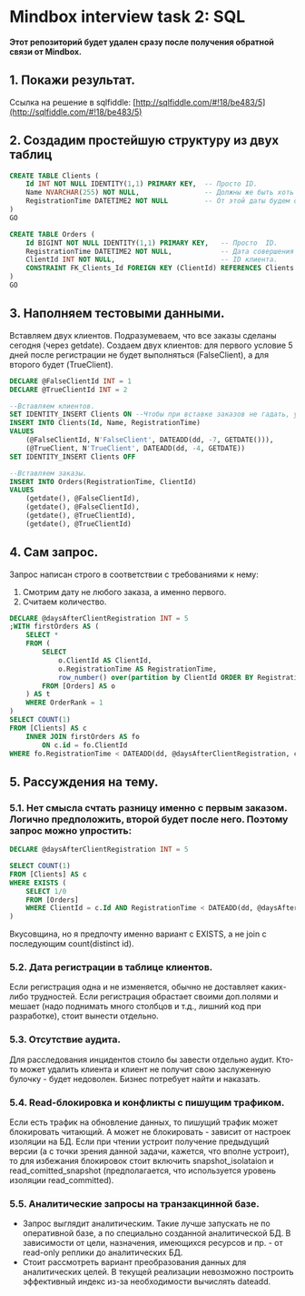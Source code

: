 # Mindbox interview task 2: SQL
**Этот репозиторий будет удален сразу после получения обратной связи от Mindbox.**

## 1. Покажи результат. 
Ссылка на решение в sqlfiddle: [http://sqlfiddle.com/#!18/be483/5](http://sqlfiddle.com/#!18/be483/5)


## 2. Создадим простейшую структуру из двух таблиц
```sql
CREATE TABLE Clients (
    Id INT NOT NULL IDENTITY(1,1) PRIMARY KEY,  -- Просто ID.
    Name NVARCHAR(255) NOT NULL,                -- Должны же быть хоть какие-то опознавательные данные.
    RegistrationTime DATETIME2 NOT NULL         -- От этой даты будем отсчитывать.
)
GO

CREATE TABLE Orders (
    Id BIGINT NOT NULL IDENTITY(1,1) PRIMARY KEY,   -- Просто  ID.
    RegistrationTime DATETIME2 NOT NULL,            -- Дата совершения покупки.
    ClientId INT NOT NULL,                          -- ID клиента.
    CONSTRAINT FK_Clients_Id FOREIGN KEY (ClientId) REFERENCES Clients (Id) -- FK на клиентов. Все по-честному.
)
GO
```


## 3. Наполняем тестовыми данными.
Вставляем двух клиентов. Подразумеваем, что все заказы сделаны сегодня (через getdate).
Создаем двух клиентов: для первого условие 5 дней после регистрации не будет выполняться (FalseClient), а для второго будет (TrueClient).

```sql
DECLARE @FalseClientId INT = 1
DECLARE @TrueClientId INT = 2

--Вставляем клиентов.
SET IDENTITY_INSERT Clients ON --Чтобы при вставке заказов не гадать, у какого клиента какой id. Нам потом на них ссылаться.
INSERT INTO Clients(Id, Name, RegistrationTime)
VALUES
    (@FalseClientId, N'FalseClient', DATEADD(dd, -7, GETDATE())),
    (@TrueClient, N'TrueClient', DATEADD(dd, -4, GETDATE))
SET IDENTITY_INSERT Clients OFF

--Вставляем заказы.
INSERT INTO Orders(RegistrationTime, ClientId)
VALUES
    (getdate(), @FalseClientId),
    (getdate(), @FalseClientId),
    (getdate(), @TrueClientId),
    (getdate(), @TrueClientId)
```

## 4. Сам запрос.
Запрос написан строго в соответствии с требованиями к нему:
1. Смотрим дату не любого заказа, а именно первого.
1. Считаем количество.

```sql
DECLARE @daysAfterClientRegistration INT = 5
;WITH firstOrders AS (
    SELECT *
    FROM (
        SELECT 
            o.ClientId AS ClientId,
            o.RegistrationTime AS RegistrationTime,
            row_number() over(partition by ClientId ORDER BY RegistrationTime ASC) AS OrderRank
        FROM [Orders] AS o
    ) AS t
    WHERE OrderRank = 1
)
SELECT COUNT(1)
FROM [Clients] AS c
    INNER JOIN firstOrders AS fo
        ON c.id = fo.ClientId
WHERE fo.RegistrationTime < DATEADD(dd, @daysAfterClientRegistration, c.RegistrationTime)
```

## 5. Рассуждения на тему.
### 5.1. Нет смысла счтать разницу именно с первым заказом. Логично предположить, второй будет после него. Поэтому запрос можно упростить:
```sql
DECLARE @daysAfterClientRegistration INT = 5

SELECT COUNT(1)
FROM [Clients] AS c
WHERE EXISTS (
    SELECT 1/0
    FROM [Orders]
    WHERE ClientId = c.Id AND RegistrationTime < DATEADD(dd, @daysAfterClientRegistration, c.RegistrationTime)
)
```
Вкусовщина, но я предпочту именно вариант с EXISTS, а не join с последующим count(distinct id).

### 5.2. Дата регистрации в таблице клиентов.
Если регистрация одна и не изменяется, обычно не доставляет каких-либо трудностей. Если регистрация обрастает своими доп.полями и мешает (надо поднимать много столбцов и т.д., лишний код при разработке), стоит вынести отдельно.

### 5.3. Отсутствие аудита.
Для расследования инцидентов стоило бы завести отдельно аудит. Кто-то может удалить клиента и клиент не получит свою заслуженную булочку - будет недоволен. Бизнес потребует найти и наказать.

### 5.4. Read-блокировка и конфликты с пишущим трафиком.
Если есть трафик на обновление данных, то пишущий трафик может блокировать читающий. А может не блокировать - зависит от настроек изоляции на БД. Если при чтении устроит получение предыдущий версии (а с точки зрения данной задачи, кажется, что вполне устроит), то для избежания блокировок стоит включить snapshot_isolataion и read_comitted_snapshot (предполагается, что используется уровень изоляции read_committed).

### 5.5. Аналитические запросы на транзакцинной базе.
- Запрос выглядит аналитическим. Такие лучше запускать не по оперативной базе, а по специально созданной аналитической БД. В зависимости от цели, назначения, имеющихся ресурсов и пр. - от read-only реплики до аналитических БД.
- Стоит рассмотреть вариант преобразования данных для аналитических целей. В текущей реализации невозможно построить эффективный индекс из-за необходимости вычислять dateadd.